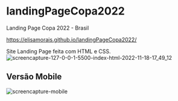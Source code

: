 # landingPageCopa2022
Landing Page Copa 2022 - Brasil

https://elisamorais.github.io/landingPageCopa2022/


Site Landing Page feita com HTML e CSS. 
![screencapture-127-0-0-1-5500-index-html-2022-11-18-17_49_12](https://user-images.githubusercontent.com/87885921/203395927-251dbcd7-2d73-41cd-a508-0e187637642d.png)

## Versão Mobile
![screencapture-mobile](https://user-images.githubusercontent.com/87885921/203395854-77fa56cb-5587-4216-918f-67d80906011a.png)


